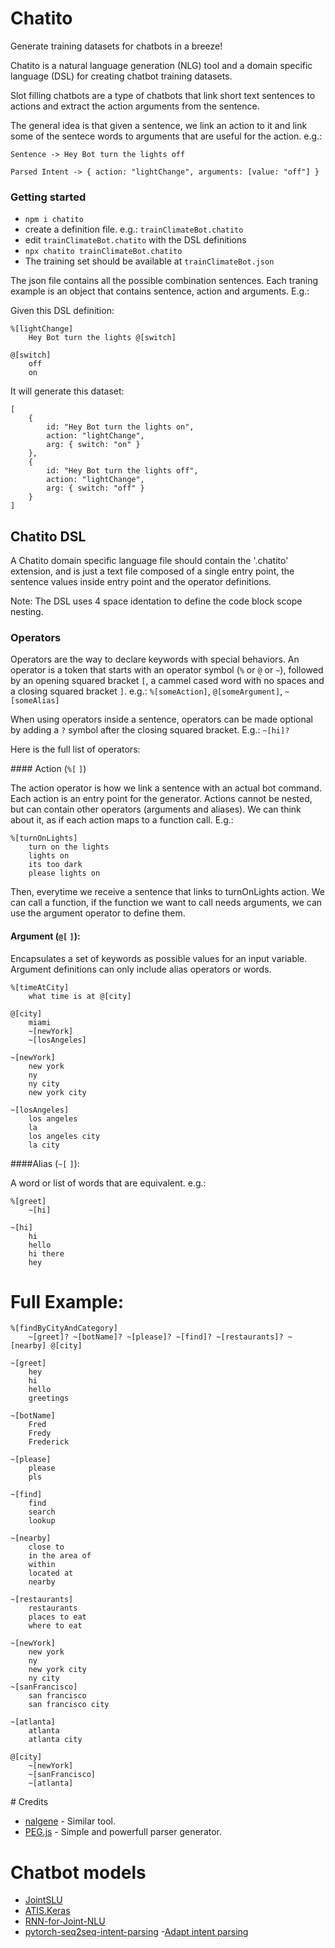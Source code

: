 # Chatito

Generate training datasets for chatbots in a breeze!

Chatito is a natural language generation (NLG) tool and a domain specific language (DSL) for creating chatbot training datasets.

Slot filling chatbots are a type of chatbots that link short text sentences to actions and extract the action arguments from the sentence.

The general idea is that given a sentence, we link an action to it and
link some of the sentece words to arguments that are useful for the action. e.g.:

```
Sentence -> Hey Bot turn the lights off

Parsed Intent -> { action: "lightChange", arguments: [value: "off"] }
```

### Getting started

- `npm i chatito`
- create a definition file. e.g.: `trainClimateBot.chatito`
- edit `trainClimateBot.chatito` with the DSL definitions
- `npx chatito trainClimateBot.chatito`
- The training set should be available at `trainClimateBot.json`

The json file contains all the possible combination sentences. Each traning example is an object that contains sentence, action and arguments. E.g.:

Given this DSL definition:
```
%[lightChange]
    Hey Bot turn the lights @[switch]

@[switch]
    off
    on
```

It will generate this dataset:
```
[
    {
        id: "Hey Bot turn the lights on",
        action: "lightChange",
        arg: { switch: "on" }
    },
    {
        id: "Hey Bot turn the lights off",
        action: "lightChange",
        arg: { switch: "off" }
    }
]
```

## Chatito DSL

A Chatito domain specific language file should contain the '.chatito' extension, and is just a text file composed of a single entry
point, the sentence values inside entry point and the operator definitions.

Note: The DSL uses 4 space identation to define the code block scope nesting.

### Operators

Operators are the way to declare keywords with special behaviors. An operator is a token that starts with an operator symbol (`%` or `@` or `~`), followed by an opening squared bracket `[`, a cammel cased word with no spaces and a closing
squared bracket `]`. e.g.: `%[someAction]`, `@[someArgument]`, `~[someAlias]`

When using operators inside a sentence, operators can be made optional by adding
a `?` symbol after the closing squared bracket. E.g.: `~[hi]?`

Here is the full list of operators:

#### Action (`%[` `]`)

The action operator is how we link a sentence with an actual bot command.
Each action is an entry point for the generator. Actions cannot be nested, but can contain other operators (arguments and aliases).
We can think about it, as if each action maps to a function call. E.g.:

```
%[turnOnLights]
    turn on the lights
    lights on
    its too dark
    please lights on
```

Then, everytime we receive a sentence that links to turnOnLights action. We can call a function, if the function we want to call needs arguments, we can use the argument operator to define them.

#### Argument (`@[` `]`):

Encapsulates a set of keywords as possible values for an input variable.
Argument definitions can only include alias operators or words.

```
%[timeAtCity]
    what time is at @[city]

@[city]
    miami
    ~[newYork]
    ~[losAngeles]

~[newYork]
    new york
    ny
    ny city
    new york city

~[losAngeles]
    los angeles
    la
    los angeles city
    la city
```
        

####Alias (`~[` `]`):

A word or list of words that are equivalent. e.g.:

```
%[greet]
    ~[hi]

~[hi]
    hi
    hello
    hi there
    hey
```


# Full Example:

```
%[findByCityAndCategory]
    ~[greet]? ~[botName]? ~[please]? ~[find]? ~[restaurants]? ~[nearby] @[city]

~[greet]
    hey
    hi
    hello
    greetings

~[botName]
    Fred
    Fredy
    Frederick

~[please]
    please
    pls

~[find]
    find
    search
    lookup

~[nearby]
    close to
    in the area of
    within
    located at
    nearby

~[restaurants]
    restaurants
    places to eat
    where to eat

~[newYork]
    new york
    ny
    new york city
    ny city
~[sanFrancisco]
    san francisco
    san francisco city

~[atlanta]
    atlanta
    atlanta city

@[city]
    ~[newYork]
    ~[sanFrancisco]
    ~[atlanta]

```

# Credits

- [nalgene](https://github.com/spro/nalgene) - Similar tool.
- [PEG.js](https://pegjs.org) - Simple and powerfull parser generator.

# Chatbot models

- [JointSLU](https://github.com/yvchen/JointSLU)
- [ATIS.Keras](https://github.com/chsasank/ATIS.keras)
- [RNN-for-Joint-NLU](https://github.com/DSKSD/RNN-for-Joint-NLU)
- [pytorch-seq2seq-intent-parsing](https://github.com/spro/pytorch-seq2seq-intent-parsing)
-[Adapt intent parsing](https://github.com/MycroftAI/adapt)
